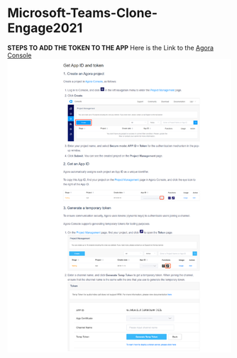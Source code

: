 # Microsoft-Teams-Clone-Engage2021

**STEPS TO ADD THE TOKEN TO THE APP**
Here is the Link to the [Agora Console](https://dashboard.agora.io/signin/)
![](IMAGES/StepsToAddTheToken.png)
